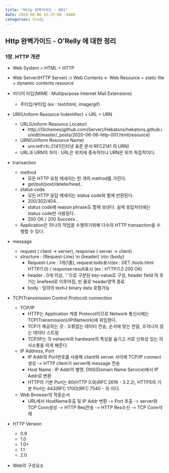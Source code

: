```yaml
---
title: "Http 완벽가이드 - 001"
date: 2020-06-06 15:37:00 -0400
categories: Study
---
```

## Http 완벽가이드 - O'Relly 에 대한 정리  

### 1장. HTTP 개관  

 - Web System = HTML + HTTP  

 - Web Server(HTTP Server) ⊃ Web Contents ← Web Resource = static file + dynamic contents resource  

 - 미디어 타입(MIME : Multipurpose Internet Mail Extensions)
   - 주타입/부타입 (ex : text/html, image/gif)

 - URI(Uniform Resource Indentifier) = URL + URN
   - URL(Uniform Resource Locator)
     - http://(Schemes)github.com(Server)/Hekatons/hekatons.github.io/edit/master/_posts/2020-06-06-http-001.html(resource)
   - URN(Uniform Resource Name)
     - urn:ietf:rfc:2141(인터넷 표준 문서 RFC2141 의 URN)
   - URL과 URN의 차이 : URL은 위치에 종속적이나 URN은 위치 독립적이다.

 - transaction
   - method
     - 모든 HTTP 요청 메세지는 한 개의 method를 가진다.
     - get/put/post/delete/head..
   - status code
     - 모든 HTTP 응답 메세지는 status code와 함께 반환된다.
     - 200/302/404..
     - status code에 reason phrase도 함께 보낸다. 실제 응답처리에는 status code만 사용된다.
     - 200 OK / 200 Success ..
   - Application은 하나의 작업을 수행하기위해 다수의 HTTP transaction을 수행할 수 있다.

 - message
   - request ( client -> server), response ( server -> client)
   - structure : {Request-Line} \n {header} \n\n {body}
     - Request-Line : 1개(1줄), request:todo표시(ex : GET /tools.html HTTP/1.0) / response:result표시 (ex : HTTP/1.0 200 OK)
     - header : 0개 이상, ':'으로 구분된 key-value로 구성, header field 의 추가는 linefeed로 이루어짐, 빈 줄로 header영역 종료
     - body : 임의의 text나 binary data 포함가능

 - TCP(Transmission Control Protocol) connection
   - TCP/IP
     - HTTP는 Application 계층 Protocol이므로 Network 통신시에는 TCP(Transmission)/IP(Network)에 위임한다.
     - TCP가 제공하는 것 : 오류없는 데이터 전송, 순서에 맞는 전달, 조각나지 않는 데이터 스트림
     - TCP/IP는 각 network와 hardware의 특성을 숨기고 서로 신뢰성 있는 의사소통을 하게 해준다.
   - IP Address, Port
     - IP Addr와 Port번호를 사용해 client와 server 사이에 TCP/IP connect 생성 -> HTTP client가 server에 message 전송
     - Host Name : IP Addr의 별명. DNS(Domain Name Service)에서 IP Addr로 변환
     - HTTP의 기본 Port는 80(HTTP 0.9)(RFC 2616 - 3.2.2), HTTPS의 기본 Port는 443(RFC 1700)(RFC 7540 - 3) 이다.
   - Web Browser의 작동순서
     - URL에서 HostName추출 및 IP Addr 변환 -> Port 추출 -> server와 TCP Conn생성 -> HTTP Req전송 -> HTTP Res수신 -> TCP Conn삭제

 - HTTP Version
   - 0.9
   - 1.0
   - 1.0+
   - 1.1
   - 2.0

 - Web의 구성요소

